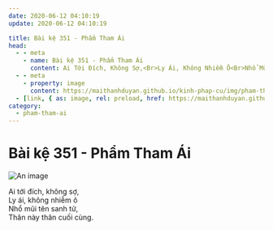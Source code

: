 ```yaml
---
date: 2020-06-12 04:10:19
update: 2020-06-12 04:10:19

title: Bài kệ 351 - Phẩm Tham Ái
head:
  - - meta
    - name: Bài kệ 351 - Phẩm Tham Ái
      content: Ai Tới Đích, Không Sợ,<Br>Ly Ái, Không Nhiễm Ô<Br>Nhổ Mũi Tên Sanh Tử,<Br>Thân Này Thân Cuối Cùng.<Br>
  - - meta
    - property: image
      content: https://maithanhduyan.github.io/kinh-phap-cu/img/pham-tham-ai/pham-tham-ai-351.jpg
  - [link, { as: image, rel: preload, href: https://maithanhduyan.github.io/kinh-phap-cu/img/pham-tham-ai/pham-tham-ai-351.jpg }]
category:
  - pham-tham-ai
---
```


# Bài kệ 351 - Phẩm Tham Ái

![An image](/img/pham-tham-ai/pham-tham-ai-351.jpg)

Ai tới đích, không sợ,<br>Ly ái, không nhiễm ô<br>Nhổ mũi tên sanh tử,<br>Thân này thân cuối cùng.<br>
